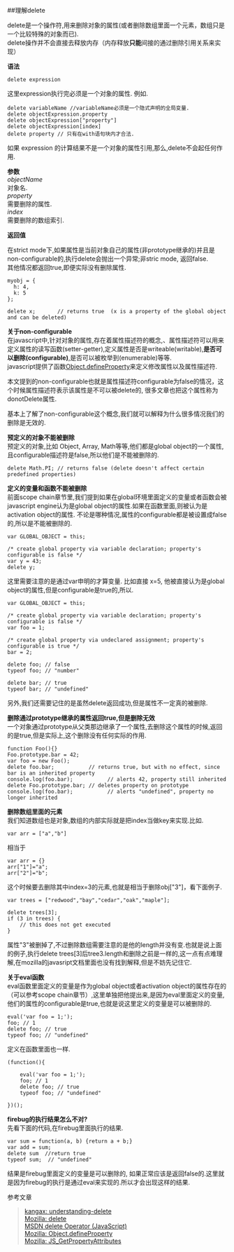 ##理解delete

delete是一个操作符,用来删除对象的属性(或者删除数组里面一个元素，数组只是一个比较特殊的对象而已).     
delete操作并不会直接去释放内存（内存释放**只能**间接的通过删除引用关系来实现）

**语法**    

	delete expression
这里expression执行完必须是一个对象的属性. 例如.
    
    delete variableName //variableName必须是一个隐式声明的全局变量.
    delete objectExpression.property
    delete objectExpression["property"]
    delete objectExpression[index]
    delete property // 只有在with语句块内才合法.
如果 expression 的计算结果不是一个对象的属性引用,那么,delete不会起任何作用.    

**参数**    
*objectName*        
对象名.    
*property*   
需要删除的属性.    
*index*    
需要删除的数组索引.     

**返回值**    

在strict mode下,如果属性是当前对象自己的属性(非prototype继承的)并且是non-configurable的,执行delete会抛出一个异常;非stric mode, 返回false.    
其他情况都返回true,即便实际没有删除属性.  
   
	myobj = {
	  h: 4,
	  k: 5
	};
	
	delete x;       // returns true  (x is a property of the global object and can be deleted)   

**关于non-configurable**       
在javascript中,针对对象的属性,存在着属性描述符的概念,、属性描述符可以用来定义属性的读写函数(setter-getter),定义属性是否是writeable(writable),**是否可以删除(configurable)**,是否可以被枚举到(enumerable)等等.     
javascript提供了函数[Object.defineProperty](https://developer.mozilla.org/en-US/docs/Web/JavaScript/Reference/Global_Objects/Object/defineProperty)来定义修改属性以及属性描述符.    

本文提到的non-configurable也就是属性描述符configurable为false的情况，这个时候属性描述符表示该属性是不可以被delete的, 很多文章也把这个属性称为donotDelete属性.    

基本上了解了non-configurable这个概念,我们就可以解释为什么很多情况我们的删除是无效的.     

**预定义的对象不能被删除**    
预定义的对象,比如 Object, Array, Math等等,他们都是global object的一个属性,且configurable描述符是false,所以他们是不能被删除的.  

	delete Math.PI; // returns false (delete doesn't affect certain predefined properties) 
	 
**定义的变量和函数不能被删除**    
前面scope chain章节里,我们提到如果在global环境里面定义的变量或者函数会被javascript engine认为是global object的属性.如果在函数里面,则被认为是activation object的属性. 不论是哪种情况,属性的configurable都是被设置成false的,所以是不能被删除的.

	var GLOBAL_OBJECT = this;

	/* create global property via variable declaration; property's configurable is false */
    var y = 43;    
    delete y;     

这里需要注意的是通过var申明的才算变量. 比如直接 x=5, 他被直接认为是global object的属性,但是configurable是true的,所以.
	
    var GLOBAL_OBJECT = this;

	/* create global property via variable declaration; property's configurable is false */
	var foo = 1;
	
	/* create global property via undeclared assignment; property's configurable is true */
	bar = 2;
	
	delete foo; // false
	typeof foo; // "number"
	
	delete bar; // true
	typeof bar; // "undefined"


另外,我们还需要记住的是虽然delete返回成功,但是属性不一定真的被删除.
    
**删除通过prototype继承的属性返回true,但是删除无效**     
一个对象通过prototype从父类那边继承了一个属性,去删除这个属性的时候,返回的是true,但是实际上,这个删除没有任何实际的作用.

	function Foo(){}
	Foo.prototype.bar = 42;
	var foo = new Foo();
	delete foo.bar;           // returns true, but with no effect, since bar is an inherited property
	console.log(foo.bar);           // alerts 42, property still inherited
	delete Foo.prototype.bar; // deletes property on prototype
	console.log(foo.bar);           // alerts "undefined", property no longer inherited


**删除数组里面的元素**    
我们知道数组也是对象,数组的内部实际就是把index当做key来实现.比如.

	var arr = ["a","b"]
相当于

	var arr = {}
    arr["1"]="a";
    arr["2"]="b";
这个时候要去删除其中index=3的元素,也就是相当于删除obj["3"]，看下面例子.

	var trees = ["redwood","bay","cedar","oak","maple"];
	
	delete trees[3];
	if (3 in trees) {
	    // this does not get executed
	}
属性"3"被删掉了,不过删除数组需要注意的是他的length并没有变.也就是说上面的例子,执行delete trees[3]后tree3.length和删除之前是一样的,这一点有点难理解,在mozilla的javasript文档里面也没有找到解释,但是不妨先记住它.

**关于eval函数**  
eval函数里面定义的变量是作为global object或者activation object的属性存在的（可以参考scope chain章节）,这里单独把他提出来,是因为eval里面定义的变量,他们的属性的configurable是true,也就是说这里定义的变量是可以被删除的.

	eval('var foo = 1;');
    foo; // 1
    delete foo; // true
    typeof foo; // "undefined"
定义在函数里面也一样.
	
    (function(){

	    eval('var foo = 1;');
	    foo; // 1
	    delete foo; // true
	    typeof foo; // "undefined"

    })();

**firebug的执行结果怎么不对?**  
先看下面的代码,在firebug里面执行的结果.
 
    var sum = function(a, b) {return a + b;}
    var add = sum;
    delete sum  //return true
    typeof sum;  // "undefined"

结果是firebug里面定义的变量是可以删除的, 如果正常应该是返回false的.这里就是因为firebug的执行是通过eval来实现的.所以才会出现这样的结果.    

参考文章
>[kangax: understanding-delete](http://perfectionkills.com/understanding-delete/)    
>[Mozilla: delete](https://developer.mozilla.org/en-US/docs/Web/JavaScript/Reference/Operators/delete)    
>[MSDN delete Operator (JavaScript) ](http://msdn.microsoft.com/en-us/library/2b2z052x%28VS.85%29.aspx)   
>[Mozilla: Object.defineProperty](https://developer.mozilla.org/en-US/docs/Web/JavaScript/Reference/Global_Objects/Object/defineProperty)    
>[Mozilla: JS_GetPropertyAttributes](https://developer.mozilla.org/en-US/docs/SpiderMonkey/JSAPI_Reference/JS_GetPropertyAttributes)    